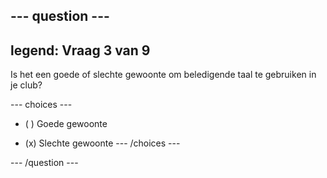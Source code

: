 --- question ---
---
legend: Vraag 3 van 9
---

Is het een goede of slechte gewoonte om beledigende taal te gebruiken in je club?

--- choices ---
- ( ) Goede gewoonte

- (x) Slechte gewoonte
--- /choices ---

--- /question ---
